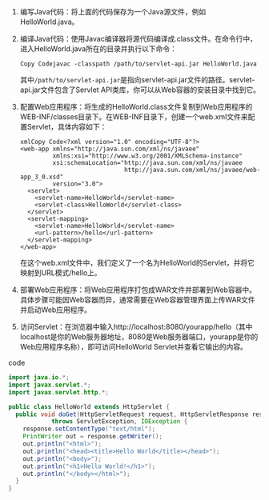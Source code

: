 1. 编写Java代码：将上面的代码保存为一个Java源文件，例如HelloWorld.java。

2. 编译Java代码：使用Javac编译器将源代码编译成.class文件。在命令行中，进入HelloWorld.java所在的目录并执行以下命令：

   ```
   Copy Codejavac -classpath /path/to/servlet-api.jar HelloWorld.java
   ```

   其中`/path/to/servlet-api.jar`是指向servlet-api.jar文件的路径。servlet-api.jar文件包含了Servlet API类库，你可以从Web容器的安装目录中找到它。

3. 配置Web应用程序：将生成的HelloWorld.class文件复制到Web应用程序的WEB-INF/classes目录下。在WEB-INF目录下，创建一个web.xml文件来配置Servlet，具体内容如下：

   ```
   xmlCopy Code<?xml version="1.0" encoding="UTF-8"?>
   <web-app xmlns="http://java.sun.com/xml/ns/javaee"
            xmlns:xsi="http://www.w3.org/2001/XMLSchema-instance"
            xsi:schemaLocation="http://java.sun.com/xml/ns/javaee 
                                http://java.sun.com/xml/ns/javaee/web-app_3_0.xsd"
            version="3.0">
     <servlet>
       <servlet-name>HelloWorld</servlet-name>
       <servlet-class>HelloWorld</servlet-class>
     </servlet>
     <servlet-mapping>
       <servlet-name>HelloWorld</servlet-name>
       <url-pattern>/hello</url-pattern>
     </servlet-mapping>
   </web-app>
   ```

   在这个web.xml文件中，我们定义了一个名为HelloWorld的Servlet，并将它映射到URL模式/hello上。

4. 部署Web应用程序：将Web应用程序打包成WAR文件并部署到Web容器中。具体步骤可能因Web容器而异，通常需要在Web容器管理界面上传WAR文件并启动Web应用程序。

5. 访问Servlet：在浏览器中输入http://localhost:8080/yourapp/hello（其中localhost是你的Web服务器地址，8080是Web服务器端口，yourapp是你的Web应用程序名称），即可访问HelloWorld Servlet并查看它输出的内容。





code

```java
import java.io.*;
import javax.servlet.*;
import javax.servlet.http.*;

public class HelloWorld extends HttpServlet {
  public void doGet(HttpServletRequest request, HttpServletResponse response)
            throws ServletException, IOException {
    response.setContentType("text/html");
    PrintWriter out = response.getWriter();
    out.println("<html>");
    out.println("<head><title>Hello World</title></head>");
    out.println("<body>");
    out.println("<h1>Hello World!</h1>");
    out.println("</body></html>");
  }
}
```


